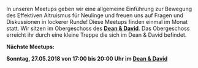  In unseren Meetups geben wir eine allgemeine Einführung zur Bewegung des Effektiven Altruismus für Neulinge und freuen uns auf Fragen und Diskussionen in lockerer Runde! Diese Meetups finden einmal im Monat statt. Wir sitzen im Obergeschoss des **[Dean & David](https://www.google.de/maps/place/Dean+%26+David/@48.7826502,9.1694814,15z/data=!4m8!1m2!2m1!1sdean+and+david+stuttgart!3m4!1s0x4799db49adb60fd5:0xbf8123c46f08a879!8m2!3d48.775128!4d9.1726715)**. Das Obergeschoss erreicht ihr durch eine kleine Treppe die sich im Dean & David befindet. 
 
 **Nächste Meetups:**
 

**Sonntag, 27.05.2018 von 17:00 bis 20:00 Uhr im [Dean & David](https://www.google.de/maps/place/Dean+%26+David/@48.7826502,9.1694814,15z/data=!4m8!1m2!2m1!1sdean+and+david+stuttgart!3m4!1s0x4799db49adb60fd5:0xbf8123c46f08a879!8m2!3d48.775128!4d9.1726715)**
